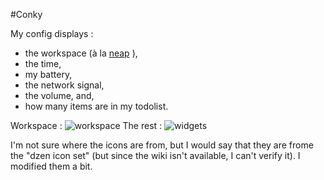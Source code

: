 #Conky

My config displays :
- the workspace (à la [neap](http://code.google.com/p/neap/) ),
- the time,
- my battery,
- the network signal,
- the volume, and,
- how many items are in my todolist.

Workspace :
![workspace](http://gniii.org/file/conky_left.png)
The rest :
![widgets](http://gniii.org/file/conky_right.png)

I'm not sure where the icons are from, but I would say that they are frome the "dzen icon set" (but since the wiki isn't available, I can't verify it). I modified them a bit.
